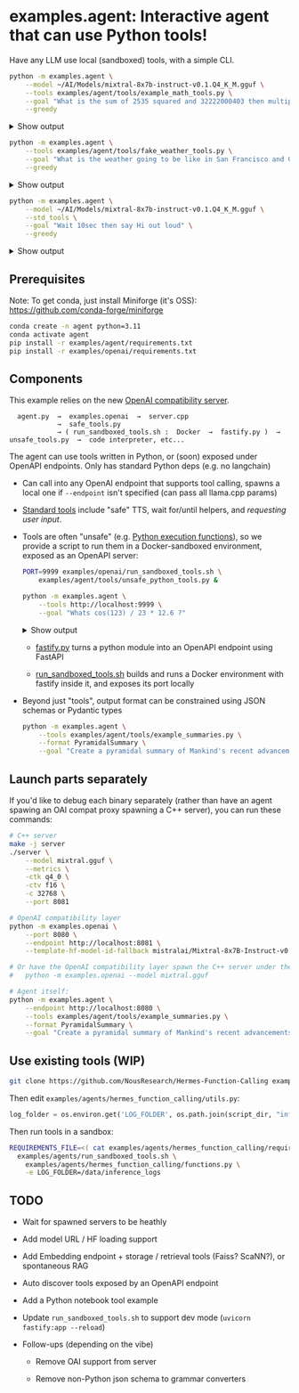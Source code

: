 # examples.agent: Interactive agent that can use Python tools!

Have any LLM use local (sandboxed) tools, with a simple CLI.

```bash
python -m examples.agent \
    --model ~/AI/Models/mixtral-8x7b-instruct-v0.1.Q4_K_M.gguf \
    --tools examples/agent/tools/example_math_tools.py \
    --goal "What is the sum of 2535 squared and 32222000403 then multiplied by one and a half. What's a third of the result?" \
    --greedy
```

<details>
<summary>Show output</summary>

```bash
💭 First, I will calculate the square of 2535, then add it to 32222000403. After that, I will multiply the result by 1.5 and finally, I will divide the result by 3.
⚙️  pow(value=2535, power=2) -> 6426225.0
💭 Now that I have calculated the square of 2535, I will calculate the sum of 6426225 and 32222000403.
⚙️  add(a=6426225, b=32222000403) -> 32228426628
💭 Now that I have calculated the sum, I will multiply it by 1.5.
⚙️  multiply(a=32228426628, b=1.5) -> 48342639942.0
💭 Now that I have calculated the product, I will divide it by 3.
⚙️  divide(a=48342639942.0, b=3) -> 16114213314.0
➡️ "\nThe result of the calculation is 16114213314.0."
```

</details>

```bash
python -m examples.agent \
    --tools examples/agent/tools/fake_weather_tools.py \
    --goal "What is the weather going to be like in San Francisco and Glasgow over the next 4 days." \
    --greedy
```

<details>
<summary>Show output</summary>

```bash
💭 I will first get the current weather in San Francisco, then get the 4-day weather forecast for both San Francisco and Glasgow.
⚙️  get_current_weather(location=San Francisco, format=fahrenheit) -> ...
💭 I will first get the current weather in San Francisco, then get the 4-day weather forecast for both San Francisco and Glasgow.
⚙️  get_n_day_weather_forecast(location=San Francisco, format=fahrenheit, num_days=4) -> ...
💭 I will first get the current weather in San Francisco, then get the 4-day weather forecast for both San Francisco and Glasgow.
⚙️  get_n_day_weather_forecast(location=Glasgow, format=celsius, num_days=4) -> ...
The current weather in San Francisco is sunny and 87.8F. Here is the 4-day weather forecast:

For San Francisco:
- In 1 day: Cloudy, 60.8F
- In 2 days: Sunny, 73.4F
- In 3 days: Cloudy, 62.6F

For Glasgow:
- In 1 day: Cloudy, 16C
- In 2 days: Sunny, 23C
- In 3 days: Cloudy, 17C
```

</details>


```bash
python -m examples.agent \
    --model ~/AI/Models/mixtral-8x7b-instruct-v0.1.Q4_K_M.gguf \
    --std_tools \
    --goal "Wait 10sec then say Hi out loud" \
    --greedy
```

<details>
<summary>Show output</summary>

```bash
```

</details>

## Prerequisites

Note: To get conda, just install Miniforge (it's OSS): https://github.com/conda-forge/miniforge

```bash
conda create -n agent python=3.11
conda activate agent
pip install -r examples/agent/requirements.txt
pip install -r examples/openai/requirements.txt
```

## Components

This example relies on the new [OpenAI compatibility server](../openai).

```
  agent.py  →  examples.openai  →  server.cpp
            →  safe_tools.py
            → ( run_sandboxed_tools.sh :  Docker  →  fastify.py )  →  unsafe_tools.py  →  code interpreter, etc...
```

The agent can use tools written in Python, or (soon) exposed under OpenAPI endpoints. Only has standard Python deps (e.g. no langchain)

- Can call into any OpenAI endpoint that supports tool calling, spawns a local one if `--endpoint` isn't specified
(can pass all llama.cpp params)

- [Standard tools](./tools/std.py) include "safe" TTS, wait for/until helpers, and *requesting user input*.

- Tools are often "unsafe" (e.g. [Python execution functions](./tools/unsafe_python_tools.py)),
so we provide a script to run them in a Docker-sandboxed environment, exposed as an OpenAPI server:

    ```bash
    PORT=9999 examples/openai/run_sandboxed_tools.sh \
        examples/agent/tools/unsafe_python_tools.py &

    python -m examples.agent \
        --tools http://localhost:9999 \
        --goal "Whats cos(123) / 23 * 12.6 ?"
    ```

    <details>
    <summary>Show output</summary>

    ```
    💭 Calculate the expression using Python
    ⚙️  execute_python(source="import math\nresult = math.cos(123) / 23 * 12.6") -> {'result': -0.4864525314920599}
    ➡️ "-0.4864525314920599"
    ```

    </details>

    - [fastify.py](./fastify.py) turns a python module into an OpenAPI endpoint using FastAPI

    - [run_sandboxed_tools.sh](./run_sandboxed_tools.sh) builds and runs a Docker environment with fastify inside it, and exposes its port locally

- Beyond just "tools", output format can be constrained using JSON schemas or Pydantic types

    ```bash
    python -m examples.agent \
        --tools examples/agent/tools/example_summaries.py \
        --format PyramidalSummary \
        --goal "Create a pyramidal summary of Mankind's recent advancements"
    ```

## Launch parts separately

If you'd like to debug each binary separately (rather than have an agent spawing an OAI compat proxy spawning a C++ server), you can run these commands:

```bash
# C++ server
make -j server
./server \
    --model mixtral.gguf \
    --metrics \
    -ctk q4_0 \
    -ctv f16 \
    -c 32768 \
    --port 8081

# OpenAI compatibility layer
python -m examples.openai \
    --port 8080 \
    --endpoint http://localhost:8081 \
    --template-hf-model-id-fallback mistralai/Mixtral-8x7B-Instruct-v0.1

# Or have the OpenAI compatibility layer spawn the C++ server under the hood:
#   python -m examples.openai --model mixtral.gguf

# Agent itself:
python -m examples.agent \
    --endpoint http://localhost:8080 \
    --tools examples/agent/tools/example_summaries.py \
    --format PyramidalSummary \
    --goal "Create a pyramidal summary of Mankind's recent advancements"
```

## Use existing tools (WIP)

```bash
git clone https://github.com/NousResearch/Hermes-Function-Calling examples/openai/hermes_function_calling
```

Then edit `examples/agents/hermes_function_calling/utils.py`:

```py
log_folder = os.environ.get('LOG_FOLDER', os.path.join(script_dir, "inference_logs"))
```

Then run tools in a sandbox:

```bash
REQUIREMENTS_FILE=<( cat examples/agents/hermes_function_calling/requirements.txt | grep -vE "bitsandbytes|flash-attn" ) \
  examples/agents/run_sandboxed_tools.sh \
    examples/agents/hermes_function_calling/functions.py \
    -e LOG_FOLDER=/data/inference_logs
```

## TODO

- Wait for spawned servers to be heathly

- Add model URL / HF loading support

- Add Embedding endpoint + storage / retrieval tools (Faiss? ScaNN?), or spontaneous RAG

- Auto discover tools exposed by an OpenAPI endpoint

- Add a Python notebook tool example

- Update `run_sandboxed_tools.sh` to support dev mode (`uvicorn fastify:app --reload`)

- Follow-ups (depending on the vibe)

    - Remove OAI support from server

    - Remove non-Python json schema to grammar converters

